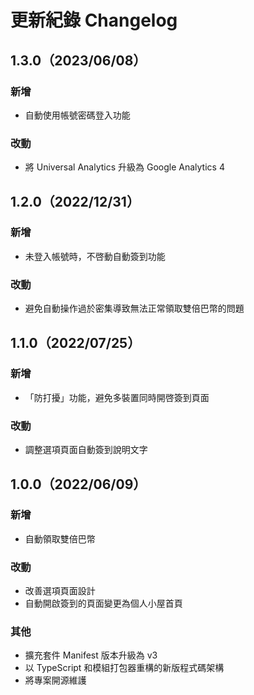 # 更新紀錄 Changelog

## 1.3.0（2023/06/08）

### 新增

 - 自動使用帳號密碼登入功能

### 改動

 - 將 Universal Analytics 升級為 Google Analytics 4

## 1.2.0（2022/12/31）

### 新增

 - 未登入帳號時，不啓動自動簽到功能

### 改動

 - 避免自動操作過於密集導致無法正常領取雙倍巴幣的問題

## 1.1.0（2022/07/25）

### 新增

 - 「防打擾」功能，避免多裝置同時開啓簽到頁面

### 改動

 - 調整選項頁面自動簽到說明文字

## 1.0.0（2022/06/09）

### 新增

 - 自動領取雙倍巴幣

### 改動

 - 改善選項頁面設計
 - 自動開啟簽到的頁面變更為個人小屋首頁

### 其他

 - 擴充套件 Manifest 版本升級為 v3
 - 以 TypeScript 和模組打包器重構的新版程式碼架構
 - 將專案開源維護